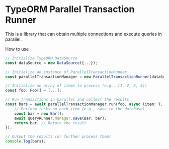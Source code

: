 # TypeORM Parallel Transaction Runner
This is a library that can obtain multiple connections and execute queries in parallel.

How to use

~~~typescript
// Initialize TypeORM DataSource
const dataSource = new DataSource({...});

// Initialize an instance of ParallelTransactionRunner
const parallelTransactionManager = new ParallelTransactionRunner(dataSource);

// Initialize an array of items to process (e.g., [1, 2, 3, 4])
const foo: Foo[] = [...];

// Run transactions in parallel and collect the results
const bars = await parallelTransactionManager.run(foo, async (item: T, queryRunner: QueryRunner) => {
    // Perform tasks on each item (e.g., save to the database)
    const bar = new Bar();
    await queryRunner.manager.save(Bar, bar);
    return bar; // Return the result
});

// Output the results (or further process them)
console.log(bars);
~~~